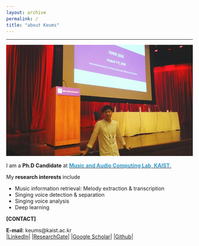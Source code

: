 ```yaml
---
layout: archive
permalink: /
title: "about Keums"
---
```

<hr />
<img src="/images/keums.jpg"  width="600" height="300" >

<p>I am a <b>Ph.D Candidate</b> at <a href = "http://mac.kaist.ac.kr/index.html" target="_blank"><span style="color:#3399cc"> <b>Music and Audio Computing Lab, KAIST</b>.</span></a>
<br>

<p>My <b>research interests </b>include
<ul>
  <li>Music information retrieval: Melody extraction & transcription</li>
  <li>Singing voice detection & separation</li>  
  <li>Singing voice analysis</li>
  <li>Deep learning</li>
</ul>
</p>

<p><b>[CONTACT]</b><br></p>
  <b>E-mail</b>: keums@kaist.ac.kr<br>
  |<a href = "https://www.linkedin.com/in/sangeun-kum-34b097127?trk=nav_responsive_tab_profile_pic" target="_blank">LinkedIn</a>|
  |<a href = "https://www.researchgate.net/profile/Sangeun_Kum" target="_blank">ResearchGate</a>|
  |<a href = "https://scholar.google.co.kr/citations?user=26hFwmwAAAAJ&hl=ko&authuser=1" target="_blank">Google Scholar</a>|
  |<a href = "https://github.com/keums" target="_blank">Github</a>|
